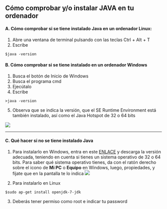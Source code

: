 ## Cómo comprobar y/o instalar JAVA en tu ordenador

#### A. Cómo comprobar si se tiene instalado Java en un ordenador Linux:
1. Abre una ventana de terminal pulsando con las teclas Ctrl + Alt + T
2. Escribe 
```
$java -version
```

#### B. Cómo comprobar si se tiene instalado en un ordenador Windows
1. Busca el botón de Inicio de Windows
2. Busca el programa cmd
3. Ejecútalo
4. Escribe
```
>java -version
```
5. Observa que se indica la versión, que el SE Runtime Environment está también instalado, así como el Java Hotspot de 32 o 64 bits


![](https://github.com/AntonioGPS/Practicas_BMS_Bioquimica/blob/master/1.%20Control%20Calidad%20Secuenciaci%C3%B3n/Imagenes/JAVA_window.png)

- - -


#### C. Qué hacer si no se tiene instalado Java
1. Para instalarlo en Windows, entra en este [ENLACE](http://www.oracle.com/technetwork/java/javase/downloads/jdk7-downloads-1880260.html?ssSourceSiteId=otnes) y descarga la versión adecuada, teniendo en cuenta si tienes un sistema operativo de 32 o 64 bits. Para saber qué sistema operativo tienes, da con el ratón derecho sobre el icono de **Mi PC** o **Equipo** en Windows, luego, propiedades, y fíjate que en la pantalla te lo indica
![](https://github.com/AntonioGPS/Practicas_BMS_Bioquimica/blob/master/1.%20Control%20Calidad%20Secuenciaci%C3%B3n/Imagenes/Windows32_o_64bit.png)

2. Para instalarlo en Linux
```
$sudo ap-get install openjdk-7-jdk
```
3. Deberás tener permiso como root e indicar tu password
